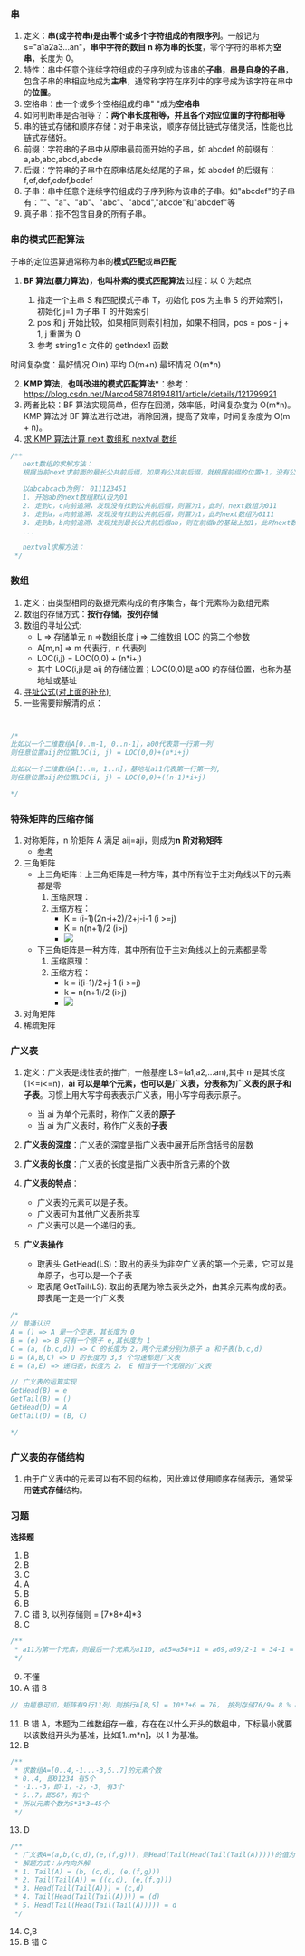 ### 串

1. 定义：**串(或字符串)是由零个或多个字符组成的有限序列**。一般记为 s="a1a2a3...an"，**串中字符的数目 n 称为串的长度**，零个字符的串称为**空串**，长度为 0。
2. 特性：串中任意个连续字符组成的子序列成为该串的**子串，串是自身的子串**，包含子串的串相应地成为**主串**，通常称字符在序列中的序号成为该字符在串中的**位置**。
3. 空格串：由一个或多个空格组成的串" "成为**空格串**
4. 如何判断串是否相等？：**两个串长度相等，并且各个对应位置的字符都相等**
5. 串的链式存储和顺序存储：对于串来说，顺序存储比链式存储灵活，性能也比链式存储好。
6. 前缀：字符串的子串中从原串最前面开始的子串，如 abcdef 的前缀有：a,ab,abc,abcd,abcde
7. 后缀：字符串的子串中在原串结尾处结尾的子串，如 abcdef 的后缀有：f,ef,def,cdef,bcdef
8. 子串：串中任意个连续字符组成的子序列称为该串的子串。如"abcdef"的子串有：""、"a"、"ab"、"abc"、"abcd","abcde"和"abcdef"等
9. 真子串：指不包含自身的所有子串。

### 串的模式匹配算法

子串的定位运算通常称为串的**模式匹配**或**串匹配**

1. **BF 算法(暴力算法)，也叫朴素的模式匹配算法**
   过程：以 0 为起点

   1. 指定一个主串 S 和匹配模式子串 T，初始化 pos 为主串 S 的开始索引，初始化 j=1 为子串 T 的开始索引
   2. pos 和 j 开始比较，如果相同则索引相加，如果不相同，pos = pos - j + 1, j 重置为 0
   3. 参考 string1.c 文件的 getIndex1 函数

时间复杂度：最好情况 O(n) 平均 O(m+n) 最坏情况 O(m\*n)

2. **KMP 算法，也叫改进的模式匹配算法\***：参考：https://blog.csdn.net/Marco458748194811/article/details/121799921
3. 两者比较：BF 算法实现简单，但存在回溯，效率低，时间复杂度为 O(m\*n)。KMP 算法对 BF 算法进行改进，消除回溯，提高了效率，时间复杂度为 O(m + n)。
4. [求 KMP 算法计算 next 数组和 nextval 数组](https://blog.csdn.net/qq_50595984/article/details/120424647)

```c
/**
   next数组的求解方法：
   根据当前next求前面的最长公共前后缀，如果有公共前后缀，就根据前缀的位置+1，没有公共前后缀则为1

   以abcabcacb为例： 011123451
   1. 开始ab的next数组默认设为01
   2. 走到c，c向前追溯，发现没有找到公共前后缀，则置为1，此时，next数组为011
   3. 走到a，a向前追溯，发现没有找到公共前后缀，则置为1，此时next数组为0111
   3. 走到b，b向前追溯，发现找到最长公共前后缀ab，则在前缀b的基础上加1，此时next数组为01112
   ...

   nextval求解方法：
 */
```

### 数组

1. 定义：由类型相同的数据元素构成的有序集合，每个元素称为数组元素
2. 数组的存储方式：**按行存储**，**按列存储**
3. 数组的寻址公式:
   - L => 存储单元 n =>数组长度 j => 二维数组 LOC 的第二个参数
   - A[m,n] => m 代表行，n 代表列
   - LOC(i,j) = LOC(0,0) + (n\*i+j)
   - 其中 LOC(i,j)是 aij 的存储位置；LOC(0,0)是 a00 的存储位置，也称为基地址或基址
4. [寻址公式(对上面的补充):](https://www.cnblogs.com/gmengshuai/p/13976038.html)
5. 一些需要辩解清的点：

```c


/*
比如以一个二维数组A[0..m-1, 0..n-1]，a00代表第一行第一列
则任意位置aij的位置LOC(i, j) = LOC(0,0)+(n*i+j)

比如以一个二维数组A[1..m, 1..n]，基地址a11代表第一行第一列,
则任意位置aij的位置LOC(i, j) = LOC(0,0)+((n-1)*i+j)

*/
```

### 特殊矩阵的压缩存储

1. 对称矩阵，n 阶矩阵 A 满足 aij=aji，则成为**n 阶对称矩阵**
   - [参考](http://c.biancheng.net/view/3369.html)
2. 三角矩阵
   - 上三角矩阵：上三角矩阵是一种方阵，其中所有位于主对角线以下的元素都是零
     1. 压缩原理：
     2. 压缩方程：
        - K = (i-1)(2n-i+2)/2+j-i-1 (i >=j)
        - K = n(n+1)/2 (i>j)
        - ![](https://blog-1300014307.cos.ap-guangzhou.myqcloud.com/202311071746306.png)
   - 下三角矩阵是一种方阵，其中所有位于主对角线以上的元素都是零
     1. 压缩原理：
     2. 压缩方程：
        - k = i(i-1)/2+j-1 (i >=j)
        - k = n(n+1)/2 (i>j)
        - ![](https://blog-1300014307.cos.ap-guangzhou.myqcloud.com/202311071746681.png)
3. 对角矩阵
4. 稀疏矩阵

### 广义表

1. 定义：广义表是线性表的推广，一般基座 LS=(a1,a2,...an),其中 n 是其长度(1<=i<=n)，**ai 可以是单个元素，也可以是广义表，分表称为广义表的原子和子表**。习惯上用大写字母表表示广义表，用小写字母表示原子。

   - 当 ai 为单个元素时，称作广义表的**原子**
   - 当 ai 为广义表时，称作广义表的**子表**

2. **广义表的深度**：广义表的深度是指广义表中展开后所含括号的层数
3. **广义表的长度**：广义表的长度是指广义表中所含元素的个数
4. **广义表的特点**：

   - 广义表的元素可以是子表。
   - 广义表可为其他广义表所共享
   - 广义表可以是一个递归的表。

5. **广义表操作**
   - 取表头 GetHead(LS)：取出的表头为非空广义表的第一个元素，它可以是单原子，也可以是一个子表
   - 取表尾 GetTail(LS): 取出的表尾为除去表头之外，由其余元素构成的表。即表尾一定是一个广义表

```c
/*
// 普通认识
A = () => A 是一个空表，其长度为 0
B = (e) => B 只有一个原子 e,其长度为 1
C = (a, (b,c,d)) => C 的长度为 2，两个元素分别为原子 a 和子表(b,c,d)
D = (A,B,C) => D 的长度为 3,3 个匀速都是广义表
E = (a,E) => 递归表，长度为 2， E 相当于一个无限的广义表

// 广义表的运算实现
GetHead(B) = e
GetTail(B) = ()
GetHead(D) = A
GetTail(D) = (B, C)

*/
```

### 广义表的存储结构

1. 由于广义表中的元素可以有不同的结构，因此难以使用顺序存储表示，通常采用**链式存储**结构。

### 习题

**选择题**

1. B
2. B
3. C
4. A
5. B
6. B
7. C 错 B, 以列存储则 = [7*8+4]\*3
8. C

```c
/**
 * a11为第一个元素，则最后一个元素为a110, a85=a58+11 = a69,a69/2-1 = 34-1 = 33
 */
```

9. 不懂
10. A 错 B

```c
// 由题意可知，矩阵有9行11列，则按行A[8,5] = 10*7+6 = 76， 按列存储76/9= 8 % 4，也就是列存储的[8,5]
```

11. B 错 A，本题为二维数组存一维，存在在以什么开头的数组中，下标最小就要以该数组开头为基准，比如[1..m*n]，以 1 为基准。
12. B

```c
/**
 * 求数组A=[0..4,-1...-3,5..7]的元素个数
 * 0..4, 即01234 有5个
 * -1..-3，即-1，-2，-3, 有3个
 * 5..7，即567，有3个
 * 所以元素个数为5*3*3=45个
 */
```

13. D

```c
/**
 * 广义表A=(a,b,(c,d),(e,(f,g)))，则Head(Tail(Head(Tail(Tail(A)))))的值为
 * 解题方式：从内向外解
 * 1. Tail(A) = (b, (c,d), (e,(f,g)))
 * 2. Tail(Tail(A)) = ((c,d), (e,(f,g)))
 * 3. Head(Tail(Tail(A))) = (c,d)
 * 4. Tail(Head(Tail(Tail(A)))) = (d)
 * 5. Head(Tail(Head(Tail(Tail(A))))) = d
 */
```

14. C,B
15. B 错 C
